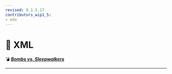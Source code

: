 ```yaml
---
revised: 0.1.5.17
contributors_wip1_5:
- edx
---
```


# 📁 XML

💣 ***[Bombs vs. Sleepwalkers][home]***

****

[home]: /README.md
